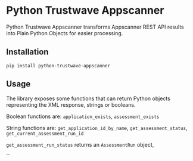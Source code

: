 Python Trustwave Appscanner
===========================

Python Trustwave Appscanner transforms Appscanner REST API results into Plain Python Objects for easier processing.

Installation
------------

`pip install python-trustwave-appscanner`

Usage
-----

The library exposes some functions that can return Python objects representing the XML response, strings or booleans.

Boolean functions are: `application_exists`, `assessment_exists`

String functions are: `get_application_id_by_name`, `get_assessment_status`, `get_current_assessment_run_id`

`get_assessment_run_status` returns an `AssessmentRun` object,

``
